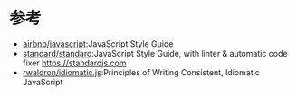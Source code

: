 # 参考

- [airbnb/javascript](https://github.com/airbnb/javascript):JavaScript Style Guide
- [standard/standard](https://github.com/standard/standard):JavaScript Style Guide, with linter & automatic code fixer <https://standardjs.com>
- [rwaldron/idiomatic.js](https://github.com/rwaldron/idiomatic.js):Principles of Writing Consistent, Idiomatic JavaScript
